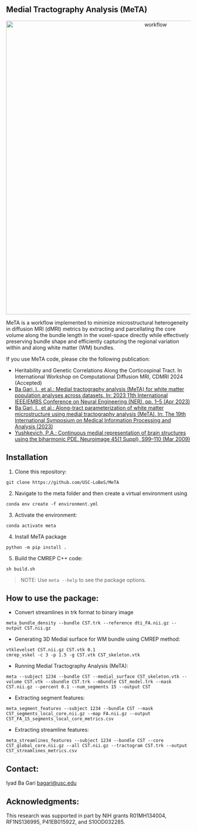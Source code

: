 ## Medial Tractography Analysis (MeTA)

<p align="center">
<img width="800" alt="workflow" src="https://github.com/bagari/meta/blob/main/resources/MeTA_workflow.png">
</p>

MeTA is a workflow implemented to minimize microstructural heterogeneity in diffusion MRI (dMRI) metrics by extracting and parcellating the core volume along the bundle length in the voxel-space directly while effectively preserving bundle shape and efficiently capturing the regional variation within and along white matter (WM) bundles.


If you use MeTA code, please cite the following publication:
* Heritability and Genetic Correlations Along the Corticospinal Tract. In International Workshop on Computational Diffusion MRI, CDMRI 2024 (Accepted)
* [Ba Gari, I., et al.: Medial tractography analysis (MeTA) for white matter population analyses across datasets. In: 2023 11th International IEEE/EMBS Conference on Neural Engineering (NER). pp. 1–5 (Apr 2023)](https://doi.org/10.1109/NER52421.2023.10123727)
* [Ba Gari, I., et al.: Along-tract parameterization of white matter microstructure using medial tractography analysis (MeTA). In: The 19th International Symposium on Medical Information Processing and Analysis (2023)](https://doi.org/10.1109/SIPAIM56729.2023.10373540)
* [Yushkevich, P.A.: Continuous medial representation of brain structures using the biharmonic PDE. Neuroimage 45(1 Suppl), S99–110 (Mar 2009)](https://doi.org/10.1016/j.neuroimage.2008.10.051)

## Installation
1) Clone this repository:
```
git clone https://github.com/USC-LoBeS/MeTA
```
2) Navigate to the meta folder and then create a virtual environment using 
```
conda env create -f environment.yml
```
3) Activate the environment:
```
conda activate meta
```
4) Install MeTA package
```
python -m pip install .
```
5) Build the CMREP C++ code:
```
sh build.sh
```
> NOTE: Use `meta --help` to see the package options.

## How to use the package:
* Convert streamlines in trk format to binary image
```
meta_bundle_density --bundle CST.trk --reference dti_FA.nii.gz --output CST.nii.gz
```

* Generating 3D Medial surface for WM bundle using CMREP method: 
```
vtklevelset CST.nii.gz CST.vtk 0.1
cmrep_vskel -c 3 -p 1.5 -g CST.vtk CST_skeleton.vtk
````

* Running Medial Tractography Analysis (MeTA):
```
meta --subject 1234 --bundle CST --medial_surface CST_skeleton.vtk --volume CST.vtk --sbundle CST.trk --mbundle CST_model.trk --mask CST.nii.gz --percent 0.1 --num_segments 15 --output CST
```

* Extracting segment features:
```
meta_segment_features --subject 1234 --bundle CST --mask CST_segments_local_core.nii.gz --map FA.nii.gz --output CST_FA_15_segments_local_core_metrics.csv
```

* Extracting streamline features:

```
meta_streamlines_features --subject 1234 --bundle CST --core CST_global_core.nii.gz --all CST.nii.gz --tractogram CST.trk --output CST_streamlines_metrics.csv
```

## Contact: 
Iyad Ba Gari <bagari@usc.edu>
 
## Acknowledgments:
This research was supported in part by NIH grants R01MH134004, RF1NS136995, P41EB015922, and S10OD032285.
